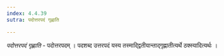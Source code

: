```yaml
---
index: 4.4.39
sutra: पदोत्तरपदं गृह्णाति

---
```

_पदोत्तरपदं गृह्णाति_ - पदोत्तरपदम् । पदशब्द उत्तरपदं यस्य तस्माद्द्वितीयान्ताद्गृह्णातीत्यर्थे ठक्स्यादित्यर्थः । 
